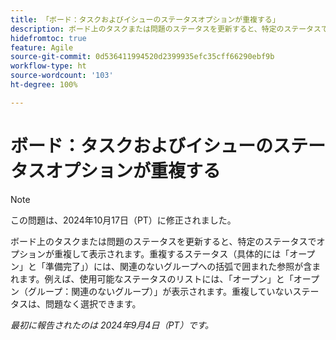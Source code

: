 ```yaml
---
title: 「ボード：タスクおよびイシューのステータスオプションが重複する」
description: ボード上のタスクまたは問題のステータスを更新すると、特定のステータスでオプションが重複して表示されます。
hidefromtoc: true
feature: Agile
source-git-commit: 0d536411994520d2399935efc35cff66290ebf9b
workflow-type: ht
source-wordcount: '103'
ht-degree: 100%

---
```


# ボード：タスクおよびイシューのステータスオプションが重複する

>[!NOTE]
>
>この問題は、2024年10月17日（PT）に修正されました。

ボード上のタスクまたは問題のステータスを更新すると、特定のステータスでオプションが重複して表示されます。重複するステータス（具体的には「オープン」と「準備完了」）には、関連のないグループへの括弧で囲まれた参照が含まれます。例えば、使用可能なステータスのリストには、「オープン」と「オープン（グループ：関連のないグループ）」が表示されます。重複していないステータスは、問題なく選択できます。

_最初に報告されたのは 2024年9月4日（PT）です。_
